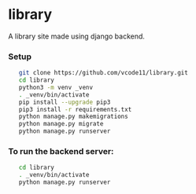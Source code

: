 # library
A library site made using django backend.
### Setup 
```bash
   git clone https://github.com/vcode11/library.git
   cd library
   python3 -m venv _venv
   . _venv/bin/activate
   pip install --upgrade pip3
   pip3 install -r requirements.txt
   python manage.py makemigrations
   python manage.py migrate
   python manage.py runserver
```
### To run the  backend server:
```bash
   cd library
   . _venv/bin/activate
   python manage.py runserver
```
